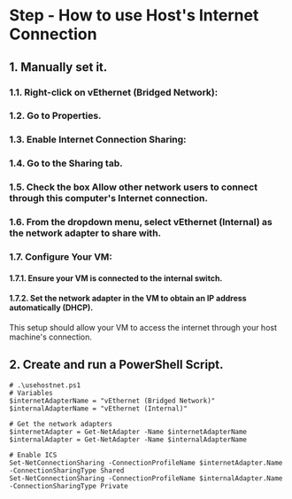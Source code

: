 # Step - How to use Host's Internet Connection

## 1. Manually set it.

### 1.1. Right-click on vEthernet (Bridged Network):

### 1.2. Go to Properties.

### 1.3. Enable Internet Connection Sharing:

### 1.4. Go to the Sharing tab.

### 1.5. Check the box Allow other network users to connect through this computer's Internet connection.

### 1.6. From the dropdown menu, select vEthernet (Internal) as the network adapter to share with.

### 1.7. Configure Your VM:

#### 1.7.1. Ensure your VM is connected to the internal switch.

#### 1.7.2. Set the network adapter in the VM to obtain an IP address automatically (DHCP).

This setup should allow your VM to access the internet through your host machine's connection.

## 2. Create and run a PowerShell Script.

```
# .\usehostnet.ps1
# Variables
$internetAdapterName = "vEthernet (Bridged Network)"
$internalAdapterName = "vEthernet (Internal)"

# Get the network adapters
$internetAdapter = Get-NetAdapter -Name $internetAdapterName
$internalAdapter = Get-NetAdapter -Name $internalAdapterName

# Enable ICS
Set-NetConnectionSharing -ConnectionProfileName $internetAdapter.Name -ConnectionSharingType Shared
Set-NetConnectionSharing -ConnectionProfileName $internalAdapter.Name -ConnectionSharingType Private

```